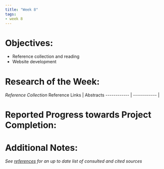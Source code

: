 ```yaml
---
title: "Week 8"
tags:
- week 8
---
```


# Objectives: 
- Reference collection and reading
- Website development

# Research of the Week:
_Reference Collection_
Reference Links | Abstracts
------------ | ------------
|

# Reported Progress towards Project Completion:

# Additional Notes:

*See [references](/notes/vault/references.md) for an up to date list of consulted and cited sources*